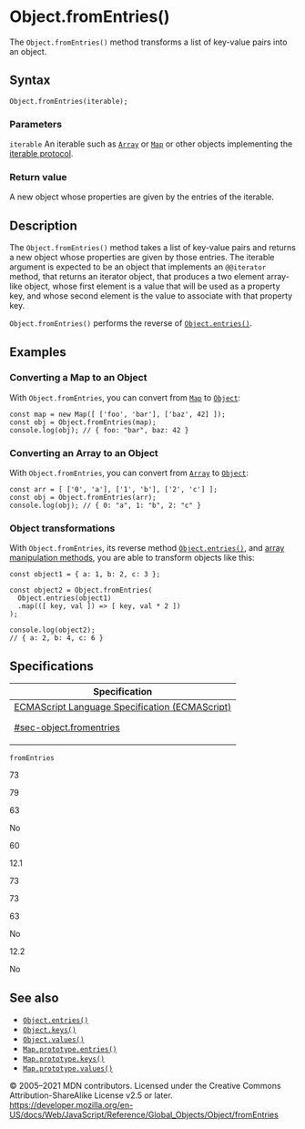 # Object.fromEntries()

The `Object.fromEntries()` method transforms a list of key-value pairs into an object.

## Syntax

    Object.fromEntries(iterable);

### Parameters

`iterable`
An iterable such as [`Array`](../array) or [`Map`](../map) or other objects implementing the [iterable protocol](../../iteration_protocols#the_iterable_protocol).

### Return value

A new object whose properties are given by the entries of the iterable.

## Description

The `Object.fromEntries()` method takes a list of key-value pairs and returns a new object whose properties are given by those entries. The iterable argument is expected to be an object that implements an `@@iterator` method, that returns an iterator object, that produces a two element array-like object, whose first element is a value that will be used as a property key, and whose second element is the value to associate with that property key.

`Object.fromEntries()` performs the reverse of [`Object.entries()`](entries).

## Examples

### Converting a Map to an Object

With `Object.fromEntries`, you can convert from [`Map`](../map) to [`Object`](../object):

    const map = new Map([ ['foo', 'bar'], ['baz', 42] ]);
    const obj = Object.fromEntries(map);
    console.log(obj); // { foo: "bar", baz: 42 }

### Converting an Array to an Object

With `Object.fromEntries`, you can convert from [`Array`](../array) to [`Object`](../object):

    const arr = [ ['0', 'a'], ['1', 'b'], ['2', 'c'] ];
    const obj = Object.fromEntries(arr);
    console.log(obj); // { 0: "a", 1: "b", 2: "c" }

### Object transformations

With `Object.fromEntries`, its reverse method [`Object.entries()`](entries), and [array manipulation methods](../array#methods_2), you are able to transform objects like this:

    const object1 = { a: 1, b: 2, c: 3 };

    const object2 = Object.fromEntries(
      Object.entries(object1)
      .map(([ key, val ]) => [ key, val * 2 ])
    );

    console.log(object2);
    // { a: 2, b: 4, c: 6 }

## Specifications

<table>
<thead>
<tr class="header">
<th>Specification</th>
</tr>
</thead>
<tbody>
<tr class="odd">
<td>
<a href="https://tc39.es/ecma262/#sec-object.fromentries">ECMAScript Language Specification (ECMAScript)
<br/>

<span class="small">#sec-object.fromentries</span>
</a>
</td>
</tr>
</tbody>
</table>

`fromEntries`

73

79

63

No

60

12.1

73

73

63

No

12.2

No

## See also

-   [`Object.entries()`](entries)
-   [`Object.keys()`](keys)
-   [`Object.values()`](values)
-   [`Map.prototype.entries()`](../map/entries)
-   [`Map.prototype.keys()`](../map/keys)
-   [`Map.prototype.values()`](../map/values)

© 2005–2021 MDN contributors.
Licensed under the Creative Commons Attribution-ShareAlike License v2.5 or later.
<a href="https://developer.mozilla.org/en-US/docs/Web/JavaScript/Reference/Global_Objects/Object/fromEntries" class="_attribution-link">https://developer.mozilla.org/en-US/docs/Web/JavaScript/Reference/Global_Objects/Object/fromEntries</a>

